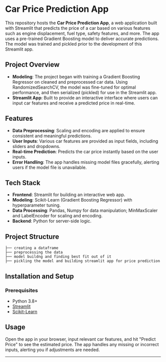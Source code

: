 # Car Price Prediction App 

This repository hosts the **Car Price Prediction App**, a web application built with Streamlit that predicts the price of a car based on various features such as engine displacement, fuel type, safety features, and more. The app uses a pre-trained Gradient Boosting model to deliver accurate predictions. The model was trained and pickled prior to the development of this Streamlit app.

## Project Overview

- **Modeling**: The project began with training a Gradient Boosting Regressor on cleaned and preprocessed car data. Using RandomizedSearchCV, the model was fine-tuned for optimal performance, and then serialized (pickled) for use in the Streamlit app.
- **Streamlit App**: Built to provide an interactive interface where users can input car features and receive a predicted price in real-time.

## Features

- **Data Preprocessing**: Scaling and encoding are applied to ensure consistent and meaningful predictions.
- **User Inputs**: Various car features are provided as input fields, including sliders and dropdowns.
- **Real-time Prediction**: Predicts the car price instantly based on the user inputs.
- **Error Handling**: The app handles missing model files gracefully, alerting users if the model file is unavailable.

## Tech Stack

- **Frontend**: Streamlit for building an interactive web app.
- **Modeling**: Scikit-Learn (Gradient Boosting Regressor) with hyperparameter tuning.
- **Data Processing**: Pandas, Numpy for data manipulation; MinMaxScaler and LabelEncoder for scaling and encoding.
- **Backend**: Python for server-side logic.

## Project Structure

```
├── creating a dataframe      
├── preprocessing the data               
├── model buildng and finding best fit out of it                
├── pickling the model and building streamlit app for price prediction
```

## Installation and Setup

### Prerequisites

- Python 3.8+
- [Streamlit](https://streamlit.io/)
- [Scikit-Learn](https://scikit-learn.org/)

## Usage

Open the app in your browser, input relevant car features, and hit "Predict Price" to see the estimated price. The app handles any missing or incorrect inputs, alerting you if adjustments are needed.

---
